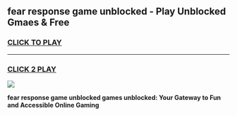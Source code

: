 
## fear response game unblocked - Play Unblocked Gmaes & Free
<h3>
<a href="https://news.freeplayer.one?title=fear_response_game_unblocked&ref=16F">CLICK TO PLAY</a></h3>
<hr>

<h3>
<a href="https://news.freeplayer.one?title=fear_response_game_unblocked&ref=16F">CLICK 2 PLAY</a>
  
</h3>

<a href="https://news.freeplayer.one?title=fear_response_game_unblocked&ref=16F/"><img src="https://clearcache.store/games.png"></a>


**fear response game unblocked games unblocked: Your Gateway to Fun and Accessible Online Gaming**
